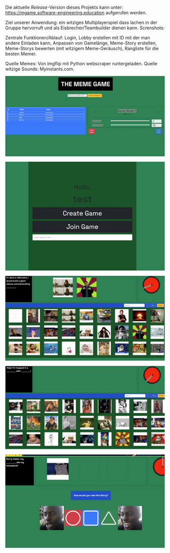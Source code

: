 Die aktuelle _Release_-Version dieses Projekts kann unter: https://mgame.software-engineering.education aufgerufen werden.


Ziel unserer Anwendung: ein witziges Multiplayerspiel dass lachen in der Gruppe hervorruft und als Eisbrecher/Teambuilder dienen kann.
Screnshots:

Zentrale Funktionen/Ablauf: Login, Lobby erstellen mit ID mit der man andere Einladen kann, Anpassen von Gamelänge, Meme-Story erstellen,  Meme-Storys bewerten (mit witzigem Meme-Geräusch), Rangliste für die besten Memer.

Quelle Memes: Von imgflip mit Python webscraper runtergeladen. Quelle witzige Sounds: Myinstants.com.

![alt text](https://github.com/MME-Aufgaben-im-Winter-2021/projects-mgame-mme-2021-22/blob/dev/Mgame%20Game%20Lobby.jpg?raw=true)

![alt text](https://github.com/MME-Aufgaben-im-Winter-2021/projects-mgame-mme-2021-22/blob/dev/Mgame%20Lobby%20.jpg)

![alt text](https://github.com/MME-Aufgaben-im-Winter-2021/projects-mgame-mme-2021-22/blob/dev/Mgame%20Mgame%20mit%20eingesetzten%20Memes.jpg)

![alt text](https://github.com/MME-Aufgaben-im-Winter-2021/projects-mgame-mme-2021-22/blob/dev/Mgame%20Spiel.jpg)

![alt text](https://github.com/MME-Aufgaben-im-Winter-2021/projects-mgame-mme-2021-22/blob/dev/Mgame%20Rating.jpg)
